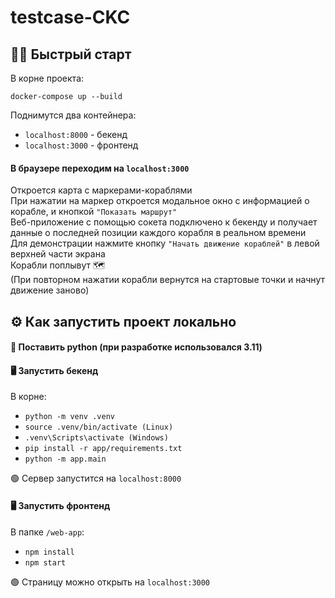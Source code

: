# testcase-CKC

## :pirate_flag: Быстрый старт
В корне проекта:  

`docker-compose up --build`

Поднимутся два контейнера:
- `localhost:8000` - бекенд
- `localhost:3000` - фронтенд

#### В браузере переходим на `localhost:3000`  
Откроется карта с маркерами-кораблями   
При нажатии на маркер откроется модальное окно с информацией о корабле, и кнопкой `"Показать маршрут"`  
Веб-приложение с помощью сокета подключено к бекенду и получает данные о последней позиции
каждого корабля в реальном времени  
Для демонстрации нажмите кнопку `"Начать движение кораблей"` в левой верхней части экрана  
Корабли поплывут :world_map:  
(При повторном нажатии корабли вернутся на стартовые точки и начнут движение заново)

## :gear: Как запустить проект локально

#### :snake: Поставить python (при разработке использовался 3.11)  

#### :desktop_computer: Запустить бекенд
В корне:

- `python -m venv .venv`
- `source .venv/bin/activate (Linux)`  
- `.venv\Scripts\activate (Windows)`
- `pip install -r app/requirements.txt`
- `python -m app.main`  

:green_circle: Сервер запустится на `localhost:8000`

#### :desktop_computer: Запустить фронтенд
В папке `/web-app`:

- `npm install`
- `npm start`  

:green_circle: Страницу можно открыть на `localhost:3000`
